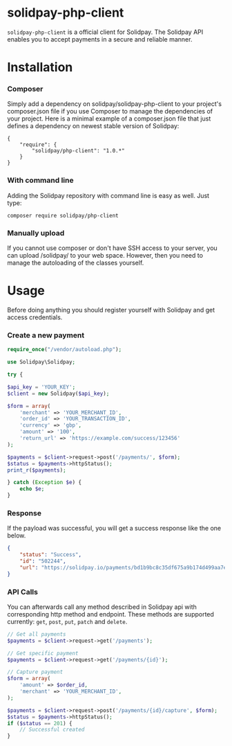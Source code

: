 # solidpay-php-client

`solidpay-php-client` is a official client for Solidpay. The Solidpay API enables you to accept payments in a secure and reliable manner. 

# Installation
### Composer
Simply add a dependency on solidpay/solidpay-php-client to your project's composer.json file if you use Composer to manage the dependencies of your project. Here is a minimal example of a composer.json file that just defines a dependency on newest stable version of Solidpay:
<pre><code>{
    "require": {
        "solidpay/php-client": "1.0.*"
    }
}
</code></pre>
### With command line
Adding the Solidpay repository with command line is easy as well. 
Just type:
<pre><code>composer require solidpay/php-client</code></pre>
### Manually upload
If you cannot use composer or don't have SSH access to your server, you can upload /solidpay/ to your web space. However, then you need to manage the autoloading of the classes yourself.

# Usage
Before doing anything you should register yourself with Solidpay and get access credentials. 
### Create a new payment
```php
require_once("/vendor/autoload.php");

use Solidpay\Solidpay;

try {

$api_key = 'YOUR_KEY';
$client = new Solidpay($api_key);

$form = array(
    'merchant' => 'YOUR_MERCHANT_ID',
    'order_id' => 'YOUR_TRANSACTION_ID',
    'currency' => 'gbp',
    'amount' => '100',
    'return_url' => 'https://example.com/success/123456'
);

$payments = $client->request->post('/payments/', $form);
$status = $payments->httpStatus();
print_r($payments);

} catch (Exception $e) {
    echo $e;
}
```

### Response
If the payload was successful, you will get a success response like the one below.
```json
{
    "status": "Success",
    "id": "502244",
    "url": "https://solidpay.io/payments/bd1b9bc8c35df675a9b174d499aa7e2e4dfd1658fe8bbd4c4a94a247deb969f3"
}
```
### API Calls
You can afterwards call any method described in Solidpay api with corresponding http method and endpoint. These methods are supported currently: <code>get</code>, <code>post</code>, <code>put</code>, <code>patch</code> and <code>delete</code>.

```php
// Get all payments
$payments = $client->request->get('/payments');

// Get specific payment
$payments = $client->request->get('/payments/{id}');

// Capture payment
$form = array(
    'amount' => $order_id,
    'merchant' => 'YOUR_MERCHANT_ID',
);

$payments = $client->request->post('/payments/{id}/capture', $form);
$status = $payments->httpStatus();
if ($status == 201) {
    // Successful created
}
```
